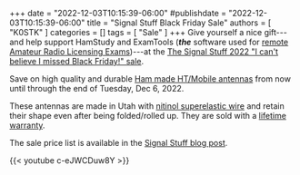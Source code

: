 +++
date = "2022-12-03T10:15:39-06:00"
#publishdate = "2022-12-03T10:15:39-06:00"
title = "Signal Stuff Black Friday Sale"
authors = [ "K0STK" ]
categories = []
tags = [ "Sale" ]
+++
Give yourself a nice gift---and help support HamStudy and ExamTools (***the*** software used for
[remote Amateur Radio Licensing Exams](https://hamstudy.org/sessions))---at the
[The Signal Stuff 2022 "I can't believe I missed Black Friday!" sale](https://signalstuff.com/2022/12/the-signal-stuff-2022-i-cant-believe-i-missed-black-friday-sale/).

Save on high quality and durable
[Ham made HT/Mobile antennas](https://signalstuff.com/signal-sticks-history/)
from now until through the end of Tuesday, Dec 6, 2022.
<!--more-->

These antennas are made in Utah with
[nitinol superelastic wire](https://en.wikipedia.org/wiki/Nickel_titanium)
and retain their shape even after being folded/rolled up. They are sold with a
[lifetime warranty](https://signalstuff.com/rma/). 

The sale price list is available in the
[Signal Stuff blog post](https://signalstuff.com/2022/12/the-signal-stuff-2022-i-cant-believe-i-missed-black-friday-sale/).

{{< youtube c-eJWCDuw8Y >}}
